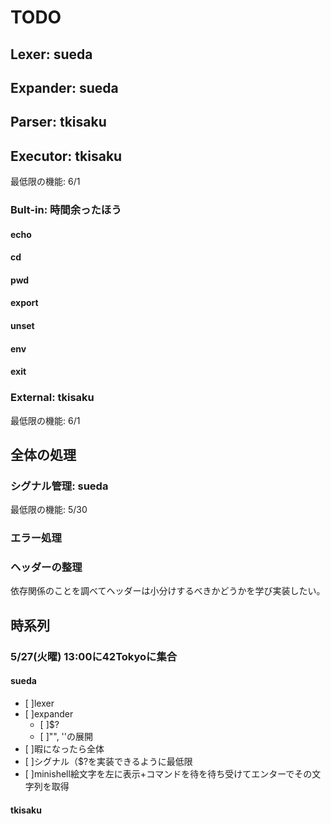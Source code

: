 # TODO

## Lexer: sueda

## Expander: sueda

## Parser: tkisaku

## Executor: tkisaku

最低限の機能: 6/1

### Bult-in: 時間余ったほう

#### echo

#### cd

#### pwd

#### export

#### unset

#### env

#### exit

### External: tkisaku

最低限の機能: 6/1

## 全体の処理

### シグナル管理: sueda

最低限の機能: 5/30

### エラー処理

### ヘッダーの整理

依存関係のことを調べてヘッダーは小分けするべきかどうかを学び実装したい。

## 時系列

### 5/27(火曜) 13:00に42Tokyoに集合

#### sueda

- [ ]lexer
- [ ]expander
  - [ ]$?
  - [ ]"", ''の展開
- [ ]暇になったら全体
- [ ]シグナル（$?を実装できるように最低限
- [ ]minishell絵文字を左に表示+コマンドを待を待ち受けてエンターでその文字列を取得

#### tkisaku
